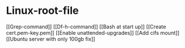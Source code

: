 # Linux-root-file
[[Grep-command]]
[[Df-h-command]]
[[Bash at start up]]
[[Create cert.pem-key.pem]]
[[Enable unattended-upgrades]]
[[Add cifs mount]]
[[Ubuntu server with only 100gb fix]]